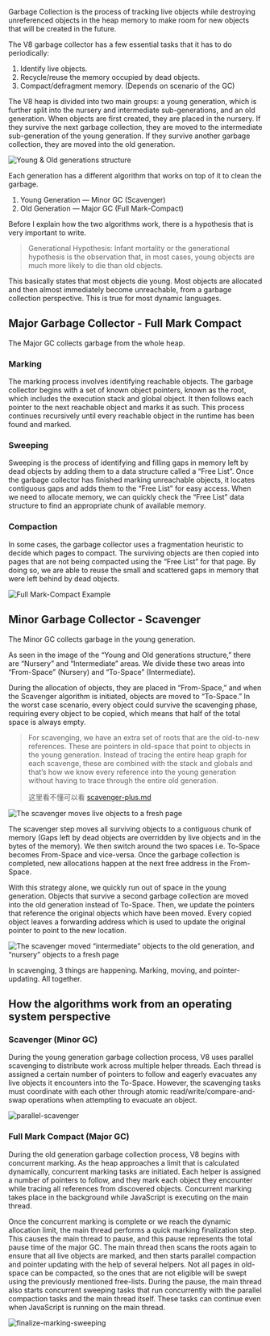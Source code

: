 Garbage Collection is the process of tracking live objects while destroying unreferenced objects in the heap memory to make room for new objects that will be created in the future.

The V8 garbage collector has a few essential tasks that it has to do periodically:

1. Identify live objects.
2. Recycle/reuse the memory occupied by dead objects.
3. Compact/defragment memory. (Depends on scenario of the GC)

The V8 heap is divided into two main groups: a young generation, which is further split into the nursery and intermediate sub-generations, and an old generation. When objects are first created, they are placed in the nursery. If they survive the next garbage collection, they are moved to the intermediate sub-generation of the young generation. If they survive another garbage collection, they are moved into the old generation.

![Young & Old generations structure](./YO-structure.webp)

Each generation has a different algorithm that works on top of it to clean the garbage.

1. Young Generation — Minor GC (Scavenger)
2. Old Generation — Major GC (Full Mark-Compact)

Before I explain how the two algorithms work, there is a hypothesis that is very important to write.

> Generational Hypothesis: Infant mortality or the generational hypothesis is the observation that, in most cases, young objects are much more likely to die than old objects.

This basically states that most objects die young. Most objects are allocated and then almost immediately become unreachable, from a garbage collection perspective. This is true for most dynamic languages.

## Major Garbage Collector - Full Mark Compact

The Major GC collects garbage from the whole heap.

### Marking

The marking process involves identifying reachable objects. The garbage collector begins with a set of known object pointers, known as the root, which includes the execution stack and global object. It then follows each pointer to the next reachable object and marks it as such. This process continues recursively until every reachable object in the runtime has been found and marked.

### Sweeping

Sweeping is the process of identifying and filling gaps in memory left by dead objects by adding them to a data structure called a “Free List”. Once the garbage collector has finished marking unreachable objects, it locates contiguous gaps and adds them to the “Free List” for easy access. When we need to allocate memory, we can quickly check the “Free List” data structure to find an appropriate chunk of available memory.

### Compaction

In some cases, the garbage collector uses a fragmentation heuristic to decide which pages to compact. The surviving objects are then copied into pages that are not being compacted using the “Free List” for that page. By doing so, we are able to reuse the small and scattered gaps in memory that were left behind by dead objects.

![Full Mark-Compact Example](./full-mark-compact.webp)

## Minor Garbage Collector - Scavenger

The Minor GC collects garbage in the young generation.

As seen in the image of the “Young and Old generations structure,” there are “Nursery” and “Intermediate” areas. We divide these two areas into “From-Space” (Nursery) and “To-Space” (Intermediate).

During the allocation of objects, they are placed in “From-Space,” and when the Scavenger algorithm is initiated, objects are moved to “To-Space.” In the worst case scenario, every object could survive the scavenging phase, requiring every object to be copied, which means that half of the total space is always empty.

> For scavenging, we have an extra set of roots that are the old-to-new references. These are pointers in old-space that point to objects in the young generation. Instead of tracing the entire heap graph for each scavenge, these are combined with the stack and globals and that’s how we know every reference into the young generation without having to trace through the entire old generation.
>
> 这里看不懂可以看 [scavenger-plus.md](./scavenger-plus.md)

![The scavenger moves live objects to a fresh page](./scavenger.webp)

The scavenger step moves all surviving objects to a contiguous chunk of memory (Gaps left by dead objects are overridden by live objects and in the bytes of the memory). We then switch around the two spaces i.e. To-Space becomes From-Space and vice-versa. Once the garbage collection is completed, new allocations happen at the next free address in the From-Space.

With this strategy alone, we quickly run out of space in the young generation. Objects that survive a second garbage collection are moved into the old generation instead of To-Space. Then, we update the pointers that reference the original objects which have been moved. Every copied object leaves a forwarding address which is used to update the original pointer to point to the new location.

![The scavenger moved “intermediate” objects to the old generation, and “nursery” objects to a fresh page](./y2o.webp)

In scavenging, 3 things are happening. Marking, moving, and pointer-updating. All together.

## How the algorithms work from an operating system perspective

### Scavenger (Minor GC)

During the young generation garbage collection process, V8 uses parallel scavenging to distribute work across multiple helper threads. Each thread is assigned a certain number of pointers to follow and eagerly evacuates any live objects it encounters into the To-Space. However, the scavenging tasks must coordinate with each other through atomic read/write/compare-and-swap operations when attempting to evacuate an object.

![parallel-scavenger](./parallel-scavenge.webp)

### Full Mark Compact (Major GC)

During the old generation garbage collection process, V8 begins with concurrent marking. As the heap approaches a limit that is calculated dynamically, concurrent marking tasks are initiated. Each helper is assigned a number of pointers to follow, and they mark each object they encounter while tracing all references from discovered objects. Concurrent marking takes place in the background while JavaScript is executing on the main thread.

Once the concurrent marking is complete or we reach the dynamic allocation limit, the main thread performs a quick marking finalization step. This causes the main thread to pause, and this pause represents the total pause time of the major GC. The main thread then scans the roots again to ensure that all live objects are marked, and then starts parallel compaction and pointer updating with the help of several helpers. Not all pages in old-space can be compacted, so the ones that are not eligible will be swept using the previously mentioned free-lists. During the pause, the main thread also starts concurrent sweeping tasks that run concurrently with the parallel compaction tasks and the main thread itself. These tasks can continue even when JavaScript is running on the main thread.

![finalize-marking-sweeping](./finalize-marking-sweeping.webp)